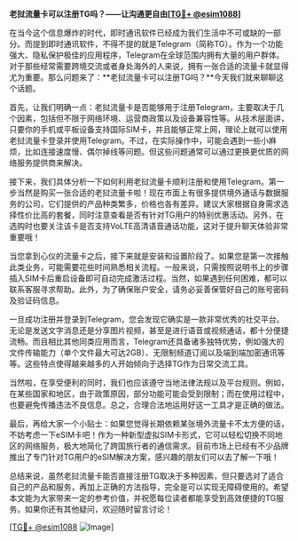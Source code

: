 **老挝流量卡可以注册TG吗？——让沟通更自由[[TG💪+ @esim1088](https://t.me/s/esim1088)]**

在当今这个信息爆炸的时代，即时通讯软件已经成为我们生活中不可或缺的一部分。而提到即时通讯软件，不得不提的就是Telegram（简称TG）。作为一个功能强大、隐私保护极佳的应用程序，Telegram在全球范围内拥有大量的用户群体。对于那些经常需要跨境交流或者身处海外的人来说，拥有一张合适的流量卡就显得尤为重要。那么问题来了：**老挝流量卡可以注册TG吗？**今天我们就来聊聊这个话题。

首先，让我们明确一点：老挝流量卡是否能够用于注册Telegram，主要取决于几个因素，包括但不限于网络环境、运营商政策以及设备兼容性等。从技术层面讲，只要你的手机或平板设备支持国际SIM卡，并且能够正常上网，理论上就可以使用老挝流量卡登录并使用Telegram。不过，在实际操作中，可能会遇到一些小麻烦，比如连接速度慢、偶尔掉线等问题。但这些问题通常可以通过更换更优质的网络服务提供商来解决。

接下来，我们具体分析一下如何利用老挝流量卡顺利注册和使用Telegram。第一步当然是购买一张合适的老挝流量卡啦！现在市面上有很多提供境外通话与数据服务的公司，它们提供的产品种类繁多，价格也各有差异。建议大家根据自身需求选择性价比高的套餐，同时注意查看是否有针对TG用户的特别优惠活动。另外，在选购时也要关注该卡是否支持VoLTE高清语音通话功能，这对于提升聊天体验非常重要哦！

当您拿到心仪的流量卡之后，接下来就是安装和设置阶段了。如果您是第一次接触此类业务，可能需要花些时间熟悉相关流程。一般来说，只需按照说明书上的步骤插入SIM卡后重启设备即可自动完成激活过程。当然，如果遇到任何困难，都可以联系客服寻求帮助。此外，为了确保账户安全，请务必妥善保管好自己的账号密码及验证码信息。

一旦成功注册并登录到Telegram，您会发现它确实是一款非常优秀的社交平台。无论是发送文字消息还是分享图片视频，甚至是进行语音或视频通话，都十分便捷流畅。而且相比其他同类应用而言，Telegram还具备诸多独特优势，例如强大的文件传输能力（单个文件最大可达2GB）、无限制频道订阅以及端到端加密通讯等等。这些特点使得越来越多的人开始倾向于选择TG作为日常交流工具。

当然啦，在享受便利的同时，我们也应该遵守当地法律法规以及平台规则。例如，在某些国家和地区，由于政策原因，部分功能可能会受到限制；而在使用过程中，也要避免传播违法不良信息。总之，合理合法地运用好这一工具才是正确的做法。

最后，再给大家一个小贴士：如果您觉得长期依赖某张境外流量卡不太方便的话，不妨考虑一下eSIM卡吧！作为一种新型虚拟SIM卡形式，它可以轻松切换不同地区的网络服务，极大地简化了跨国旅行者的通信需求。目前市场上已经有不少品牌推出了专门针对TG用户的eSIM解决方案，感兴趣的朋友们可以去了解一下哦！

总结来说，虽然老挝流量卡能否直接注册TG取决于多种因素，但只要选对了适合自己的产品和服务，再加上正确的方法指导，完全是可以实现无障碍使用的。希望本文能为大家带来一定的参考价值，并祝愿每位读者都能享受到高效便捷的TG服务。如果你还有其他疑问，欢迎随时留言讨论！

[[TG💪+ @esim1088](https://t.me/s/esim1088) ![Image](https://i.postimg.cc/4NQfJmqS/Snipaste-2025-05-13-00-14-12.png)]